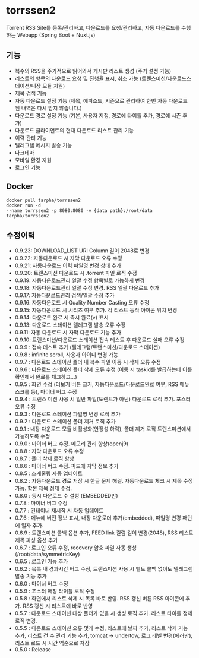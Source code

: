 # torrssen2

Torrent RSS Site를 등록/관리하고, 다운로드를 요청/관리하고, 자동 다운로드를 수행하는 Webapp (Spring Boot + Nuxt.js)

## 기능

- 복수의 RSS을 주기적으로 읽어와서 게시판 리스트 생성 (주기 설정 가능)
- 리스트의 항목의 다운로드 요청 및 진행율 표시, 취소 가능 (트랜스미션/다운로드스테이션/내장 모듈 지원)
- 제목 검색 기능
- 자동 다운로드 설정 기능 (제목, 에피소드, 시즌으로 관리하여 한번 자동 다운로드 된 내역은 다시 받지 않습니다.)
- 다운로드 경로 설정 기능 (기본, 사용자 지정, 경로에 타이틀 추가, 경로에 시즌 추가)
- 다운로드 클라이언트의 현재 다운로드 리스트 관리 기능
- 이력 관리 기능
- 텔레그렘 메시지 발송 기능
- 다크테마
- 모바일 환경 지원
- 로그인 기능

## Docker

<code>docker pull tarpha/torrssen2</code><br>
<code>docker run -d --name torrssen2 -p 8080:8080 -v {data path}:/root/data tarpha/torrssen2</code>

## 수정이력

- 0.9.23: DOWNLOAD_LIST URI Column 길이 2048로 변경
- 0.9.22: 자동다운로드 시 자막 다운로드 오류 수정
- 0.9.21: 자동다운로드 이력 파일명 변경 상태 추가
- 0.9.20: 트랜스미션 다운로드 시 .torrent 파일 로직 수정
- 0.9.19: 자동다운로드관리 일괄 수정 항목별로 가능하게 변경
- 0.9.18: 자동다운로드관리 일괄 수정 변경. RSS 일괄 다운로드 추가
- 0.9.17: 자동다운로드관리 검색/일괄 수정 추가
- 0.9.16: 자동다운로드 시 Quality Number Casting 오류 수정
- 0.9.15: 자동다운로드 시 시리즈 여부 추가. 각 리스트 동작 아이콘 위치 변경
- 0.9.14: 다운로드 완료 시 즉시 완료(v) 표시
- 0.9.13: 다운로드 스테이션 텔레그램 발송 오류 수정
- 0.9.11: 자동 다운로드 시 자막 다운로드 기능 추가
- 0.9.10: 트랜스미션/다운로드 스테이션 접속 테스트 후 다운로드 실패 오류 수정
- 0.9.9 : 접속 테스트 추가 (텔레그램/트랜스미션/다운로드 스테이션)
- 0.9.8 : infinite scroll, 사용자 아이디 변경 가능
- 0.9.7 : 다운로드 스테이션 폴더 내 복수 파일 이동 시 삭제 오류 수정
- 0.9.6 : 다운로드 스테이션 폴더 삭제 오류 수정 (이동 시 taskid를 발급하는데 이를 확인해서 완료를 체크하고...)
- 0.9.5 : 화면 수정 (더보기 버튼 크기, 자동다운로드/다운로드완료 여부, RSS 메뉴 스크롤 등), 마이너 버그 수정
- 0.9.4 : 트랜스 미션 사용 시 일반 파일(토렌트가 아닌) 다운로드 로직 추가. 포스터 오류 수정
- 0.9.3 : 다운로드 스테이션 파일명 변경 로직 추가
- 0.9.2 : 다운로드 스테이션 폴더 제거 로직 추가
- 0.9.1 : 내장 다운로드 모듈 비활성화(안정성 하락), 폴더 제거 로직 트랜스미션에서 가능하도록 수정
- 0.9.0 : 마이너 버그 수정. 메모리 관리 향상(openj9)
- 0.8.8 : 자막 다운로드 오류 수정
- 0.8.7 : 폴더 삭제 로직 향상
- 0.8.6 : 마이너 버그 수정. 피드에 자막 정보 추가
- 0.8.5 : 스케줄링 자동 업데이트
- 0.8.2 : 자동다운로드 경로 저장 시 한글 문제 해결. 자동다운로드 체크 시 제목 수정 가능. 합본 제목 정제 수정.
- 0.8.0 : 동시 다운로드 수 설정 (EMBEDDED만)
- 0.7.8 : 마이너 버그 수정
- 0.7.7 : 컨테이너 재시작 시 자동 업데이트
- 0.7.6 : 메뉴에 버전 정보 표시, 내장 다운로더 추가(embedded), 파일명 변경 패턴에 일자 추가.
- 0.6.9 : 트랜스미션 콜백 옵션 추가, FEED link 컬럼 길이 변경(2048), RSS 리스트 제목 파싱 옵션 추가
- 0.6.7 : 로그인 오류 수정, recovery 암호 파일 자동 생성 (/root/data/symmetricKey)
- 0.6.5 : 로그인 기능 추가
- 0.6.2 : 목록 내 경과시간 버그 수정, 트랜스미션 사용 시 별도 콜백 없이도 텔레그램 발송 기능 추가
- 0.6.0 : 마이너 버그 수정
- 0.5.9 : 포스터 매칭 타이틀 로직 수정
- 0.5.8 : 화면에서 리스트 삭제 시 목록 바로 반영. RSS 갱신 버튼 RSS 아이콘에 추가. RSS 갱신 시 리스트에 바로 반영
- 0.5.7 : 다운로드 스테이션 대상 폴더가 없을 시 생성 로직 추가. 리스트 타이틀 정제 로직 변경.
- 0.5.5 : 다운로드 스테이션 오류 몇개 수정, 리스트에 날짜 추가, 리스트 삭제 기능 추가, 리스트 건 수 관리 기능 추가, tomcat -> undertow, 로그 레벨 변경(에러만), 리스트 로드 시 시간 역순으로 저장
- 0.5.0 : Release
